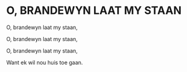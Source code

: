 # O, BRANDEWYN LAAT MY STAAN

O, brandewyn laat my staan,

O, brandewyn laat my staan,

O, brandewyn laat my staan,

Want ek wil nou huis toe gaan.

